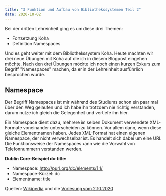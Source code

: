 ```yaml
---
title: "3 Funktion und Aufbau von Bibliothekssystemen Teil 2"
date: 2020-10-02
---
```



Bei der dritten Lehreinheit ging es um diese drei Themen:
* Fortsetzung Koha
* Definition Namespaces

Und es geht weiter mit dem Bibliothekssystem Koha. Heute machten wir drei neue Übungen mit Koha auf die ich in diesem Blogpost eingehen möchte. Nach den drei Übungen möchte ich noch einen kurzen Exkurs zum Begriff "Namespaces" machen, da er in der Lehreinheit ausführlich besprochen wurde. 



## Namespace
Der Begriff Namespaces ist mir während des Studiums schon ein paar mal über den Weg gelaufen und ich habe ihn trotzdem nie richtig verstanden, darum nutze ich gleich die Gelegenheit und vertiefe ihn hier.

Ein Namespace dient dazu, mehrere im selben Dokument verwendete XML-Formate voneinander unterscheiden zu können. Vor allem dann, wenn diese gleiche Elementnamen haben. Jedes XML-Format hat einen eigenen Namespace, der nicht verwechselbar ist. Es handelt sich dabei um eine URI. 
Die Funktionsweise der Namespaces kann wie die Vorwahl von Telefonnummern verstanden werden. 

**Dublin Core-Beispiel dc:title:**
* Namespace: http://purl.org/dc/elements/1.1/
* Namespace-Kürzel: dc
* Elementname: title

Quellen: [Wikipedia](https://de.wikipedia.org/wiki/Namensraum_(XML)) und die [Vorlesung vom 2.10.2020](https://pad.gwdg.de/hpRnEqJCTfuTrd-gbdmd2w?both#%E2%80%9CNamespaces%E2%80%9D) 


